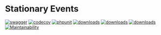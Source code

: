 # Stationary Events

[![swagger](https://img.shields.io/badge/documentation-swagger-green)](https://escolalms.github.io/Stationary-Events/)
[![codecov](https://codecov.io/gh/EscolaLMS/Stationary-Events/branch/main/graph/badge.svg?token=NRAN4R8AGZ)](https://codecov.io/gh/EscolaLMS/Stationary-Events)
[![phpunit](https://github.com/EscolaLMS/Stationary-Events/actions/workflows/test.yml/badge.svg)](https://github.com/EscolaLMS/Stationary-Events/actions/workflows/test.yml)
[![downloads](https://img.shields.io/packagist/dt/escolalms/stationary-events)](https://packagist.org/packages/escolalms/stationary-events)
[![downloads](https://img.shields.io/packagist/v/escolalms/stationary-events)](https://packagist.org/packages/escolalms/stationary-events)
[![downloads](https://img.shields.io/packagist/l/escolalms/stationary-events)](https://packagist.org/packages/escolalms/stationary-events)
[![Maintainability](https://api.codeclimate.com/v1/badges/0c9e2593fb30e2048f95/maintainability)](https://codeclimate.com/github/EscolaLMS/Stationary-Events/maintainability)
